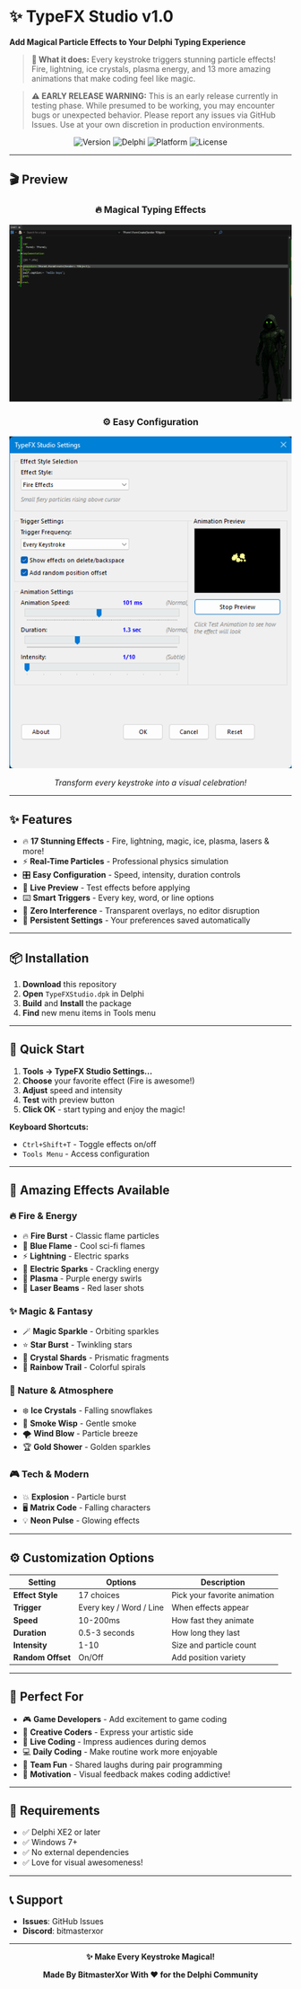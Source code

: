 # ✨ TypeFX Studio v1.0
**Add Magical Particle Effects to Your Delphi Typing Experience**

> **🎯 What it does:** Every keystroke triggers stunning particle effects! Fire, lightning, ice crystals, plasma energy, and 13 more amazing animations that make coding feel like magic.

> **⚠️ EARLY RELEASE WARNING:** This is an early release currently in testing phase. While presumed to be working, you may encounter bugs or unexpected behavior. Please report any issues via GitHub Issues. Use at your own discretion in production environments.

<div align="center">

![Version](https://img.shields.io/badge/Version-1.0-blue?style=for-the-badge)
![Delphi](https://img.shields.io/badge/Delphi-XE2%2B-red?style=for-the-badge)
![Platform](https://img.shields.io/badge/Platform-Windows-green?style=for-the-badge)
![License](https://img.shields.io/badge/License-Open%20Source-orange?style=for-the-badge)

</div>

---

## 🎬 Preview

<div align="center">

### 🔥 **Magical Typing Effects**
![TypeFX Studio Preview](preview.gif)

### ⚙️ **Easy Configuration**  
![TypeFX Configuration](config_preview.png)

*Transform every keystroke into a visual celebration!*

</div>

---

## ✨ Features

- 🔥 **17 Stunning Effects** - Fire, lightning, magic, ice, plasma, lasers & more!
- ⚡ **Real-Time Particles** - Professional physics simulation
- 🎛️ **Easy Configuration** - Speed, intensity, duration controls
- 👀 **Live Preview** - Test effects before applying
- ⌨️ **Smart Triggers** - Every key, word, or line options
- 🎯 **Zero Interference** - Transparent overlays, no editor disruption
- 💾 **Persistent Settings** - Your preferences saved automatically

---

## 📦 Installation

1. **Download** this repository
2. **Open** `TypeFXStudio.dpk` in Delphi
3. **Build** and **Install** the package
4. **Find** new menu items in Tools menu

---

## 🚀 Quick Start

1. **Tools → TypeFX Studio Settings...**
2. **Choose** your favorite effect (Fire is awesome!)
3. **Adjust** speed and intensity
4. **Test** with preview button
5. **Click OK** - start typing and enjoy the magic!

**Keyboard Shortcuts:**
- `Ctrl+Shift+T` - Toggle effects on/off
- `Tools Menu` - Access configuration

---

## 🎨 Amazing Effects Available

### 🔥 **Fire & Energy**
- 🔥 **Fire Burst** - Classic flame particles
- 💙 **Blue Flame** - Cool sci-fi flames  
- ⚡ **Lightning** - Electric sparks
- 🔌 **Electric Sparks** - Crackling energy
- 🌟 **Plasma** - Purple energy swirls
- 🔴 **Laser Beams** - Red laser shots

### ✨ **Magic & Fantasy**  
- 🪄 **Magic Sparkle** - Orbiting sparkles
- ⭐ **Star Burst** - Twinkling stars
- 💎 **Crystal Shards** - Prismatic fragments
- 🌈 **Rainbow Trail** - Colorful spirals

### 🌊 **Nature & Atmosphere**
- ❄️ **Ice Crystals** - Falling snowflakes
- 💨 **Smoke Wisp** - Gentle smoke
- 🌪️ **Wind Blow** - Particle breeze
- 🏆 **Gold Shower** - Golden sparkles

### 🎮 **Tech & Modern**
- 💥 **Explosion** - Particle burst
- 🖥️ **Matrix Code** - Falling characters
- 💡 **Neon Pulse** - Glowing effects

---

## ⚙️ Customization Options

| Setting | Options | Description |
|---------|---------|-------------|
| **Effect Style** | 17 choices | Pick your favorite animation |
| **Trigger** | Every key / Word / Line | When effects appear |
| **Speed** | 10-200ms | How fast they animate |
| **Duration** | 0.5-3 seconds | How long they last |
| **Intensity** | 1-10 | Size and particle count |
| **Random Offset** | On/Off | Add position variety |

---

## 🎯 Perfect For

- 🎮 **Game Developers** - Add excitement to game coding
- 🎨 **Creative Coders** - Express your artistic side
- 🎉 **Live Coding** - Impress audiences during demos
- 💻 **Daily Coding** - Make routine work more enjoyable
- 👥 **Team Fun** - Shared laughs during pair programming
- 🚀 **Motivation** - Visual feedback makes coding addictive!

---

## 🔧 Requirements

- ✅ Delphi XE2 or later
- ✅ Windows 7+
- ✅ No external dependencies
- ✅ Love for visual awesomeness!

---

## 📞 Support

- **Issues**: GitHub Issues
- **Discord**: bitmasterxor

---

<div align="center">

**✨ Make Every Keystroke Magical!**

**Made By BitmasterXor With ❤️ for the Delphi Community**

</div>

